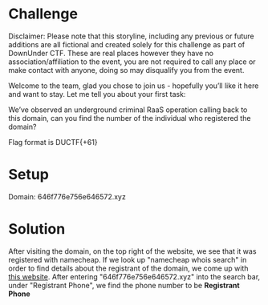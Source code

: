 # Challenge
Disclaimer: Please note that this storyline, including any previous or future additions are all fictional and created solely for this challenge as part of DownUnder CTF. These are real places however they have no association/affiliation to the event, you are not required to call any place or make contact with anyone, doing so may disqualify you from the event.  
  
Welcome to the team, glad you chose to join us - hopefully you’ll like it here and want to stay. Let me tell you about your first task:  
  
We’ve observed an underground criminal RaaS operation calling back to this domain, can you find the number of the individual who registered the domain?  
  
Flag format is DUCTF{+61<number>}  
  
# Setup
Domain: 646f776e756e646572.xyz  
  
# Solution
After visiting the domain, on the top right of the website, we see that it was registered with namecheap. If we look up "namecheap whois search" in order to find details about the registrant of the domain, we come up with [this website](https://www.namecheap.com/domains/whois/). After entering "646f776e756e646572.xyz" into the search bar, under "Registrant Phone", we find the phone number to be **Registrant Phone**
